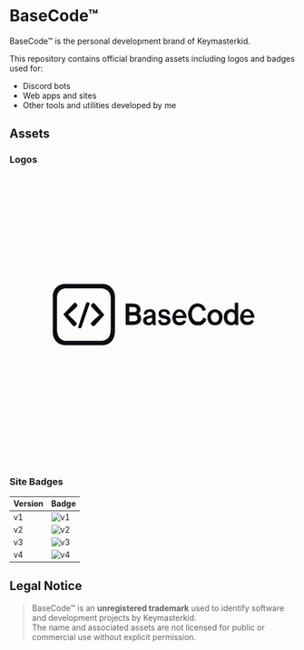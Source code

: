 # BaseCode™

BaseCode™ is the personal development brand of Keymasterkid.

This repository contains official branding assets including logos and badges used for:

- Discord bots
- Web apps and sites
- Other tools and utilities developed by me

## Assets

### Logos

![BaseCode Logo](./Logos/BaseCode%20Logo.png)

### Site Badges

| Version | Badge |
|--------|-------|
| v1     | ![v1](./Site%20Badges/Site%20managed%20by%20BaseCode%21.png) |
| v2     | ![v2](./Site%20Badges/Site%20managed%20by%20BaseCode%22.png) |
| v3     | ![v3](./Site%20Badges/Site%20managed%20by%20BaseCode%23.png) |
| v4     | ![v4](./Site%20Badges/Site%20managed%20by%20BaseCode%24.png) |

## Legal Notice

> BaseCode™ is an **unregistered trademark** used to identify software and development projects by Keymasterkid.  
> The name and associated assets are not licensed for public or commercial use without explicit permission.
